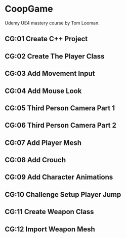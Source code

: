 # CoopGame
Udemy UE4 mastery course by Tom Looman.


## CG:01 Create C++ Project ##

## CG:02 Create The Player Class ##

## CG:03 Add Movement Input ##

## CG:04 Add Mouse Look ##

## CG:05 Third Person Camera Part 1 ##

## CG:06 Third Person Camera Part 2 ##

## CG:07 Add Player Mesh ##

## CG:08 Add Crouch ##

## CG:09 Add Character Animations ##

## CG:10 Challenge Setup Player Jump ##

## CG:11 Create Weapon Class ##

## CG:12 Import Weapon Mesh ##
